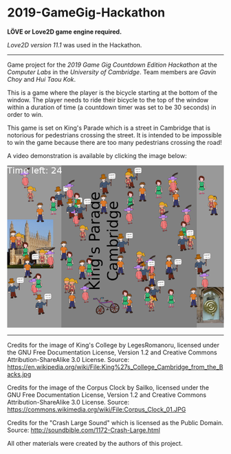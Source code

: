 # 2019-GameGig-Hackathon

**LÖVE or Love2D game engine required.**

*Love2D version 11.1* was used in the Hackathon.

___

Game project for the *2019 Game Gig Countdown Edition Hackathon* at the *Computer Labs* in the *University of Cambridge*. Team members are *Gavin Choy* and *Hui Taou Kok*.

This is a game where the player is the bicycle starting at the bottom of the window. The player needs to ride their bicycle to the top of the window within a duration of time (a countdown timer was set to be 30 seconds) in order to win.

This game is set on King's Parade which is a street in Cambridge that is notorious for pedestrians crossing the street. It is intended to be impossible to win the game because there are too many pedestrians crossing the road!

A video demonstration is available by clicking the image below:

[![Video Demonstration](Screenshot.png)](https://youtu.be/V984U5dHS5s)

___

Credits for the image of King's College by LegesRomanoru, licensed under the GNU Free Documentation License, Version 1.2 and Creative Commons Attribution-ShareAlike 3.0 License. Source: https://en.wikipedia.org/wiki/File:King%27s_College_Cambridge_from_the_Backs.jpg

Credits for the image of the Corpus Clock by Sailko, licensed under the GNU Free Documentation License, Version 1.2 and Creative Commons Attribution-ShareAlike 3.0 License. Source: https://commons.wikimedia.org/wiki/File:Corpus_Clock_01.JPG

Credits for the "Crash Large Sound" which is licensed as the Public Domain. Source: http://soundbible.com/1172-Crash-Large.html

All other materials were created by the authors of this project.
